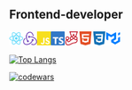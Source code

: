 ## Frontend-developer


<img align="left" alt="react" width="25" src="./src/icons/react.svg"/>
<img align="left" alt="redux" width="25" src="./src/icons/redux.svg"/>
<img align="left" alt="js" width="25" src="./src/icons/javascript.svg"/>
<img align="left" alt="ts" width="25" src="./src/icons/typescript.svg"/>
<img align="left" alt="jest" width="25" src="./src/icons/jest.svg"/>
<img align="left" alt="html" width="25" src="./src/icons/html5.svg"/>
<img align="left" alt="css" width="25" src="./src/icons/css3.svg"/>
<img alt="mui" width="25" src="./src/icons/mui.svg"/>


[![Top Langs](https://github-readme-stats.vercel.app/api/top-langs/?username=ncsoftt2&layout=compact)](https://github.com/ncsoftt2)

[![codewars](https://www.codewars.com/users/nonamesecond/badges/large)](https://www.codewars.com/users/nonamesecond)
